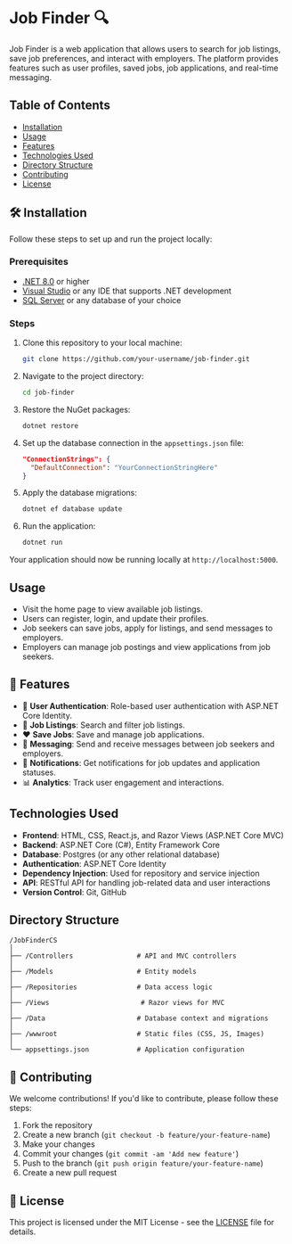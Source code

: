 
# Job Finder 🔍

Job Finder is a web application that allows users to search for job listings, save job preferences, and interact with employers. The platform provides features such as user profiles, saved jobs, job applications, and real-time messaging.

## Table of Contents

- [Installation](#installation)
- [Usage](#usage)
- [Features](#features)
- [Technologies Used](#technologies-used)
- [Directory Structure](#directory-structure)
- [Contributing](#contributing)
- [License](#license)

## 🛠 Installation

Follow these steps to set up and run the project locally:

### Prerequisites

- [.NET 8.0](https://dotnet.microsoft.com/download/dotnet/8.0) or higher
- [Visual Studio](https://visualstudio.microsoft.com/) or any IDE that supports .NET development
- [SQL Server](https://www.microsoft.com/en-us/sql-server) or any database of your choice

### Steps

1. Clone this repository to your local machine:
   ```bash
   git clone https://github.com/your-username/job-finder.git
   ```

2. Navigate to the project directory:
   ```bash
   cd job-finder
   ```

3. Restore the NuGet packages:
   ```bash
   dotnet restore
   ```

4. Set up the database connection in the `appsettings.json` file:
   ```json
   "ConnectionStrings": {
     "DefaultConnection": "YourConnectionStringHere"
   }
   ```

5. Apply the database migrations:
   ```bash
   dotnet ef database update
   ```

6. Run the application:
   ```bash
   dotnet run
   ```

Your application should now be running locally at `http://localhost:5000`.

## Usage

- Visit the home page to view available job listings.
- Users can register, login, and update their profiles.
- Job seekers can save jobs, apply for listings, and send messages to employers.
- Employers can manage job postings and view applications from job seekers.

## 🌟 Features

- 🔐 **User Authentication**: Role-based user authentication with ASP.NET Core Identity.
- 💼 **Job Listings**: Search and filter job listings.
- ❤️ **Save Jobs**: Save and manage job applications.
- 💬 **Messaging**: Send and receive messages between job seekers and employers.
- 🔔 **Notifications**: Get notifications for job updates and application statuses.
- 📊 **Analytics**: Track user engagement and interactions.

## Technologies Used

- **Frontend**: HTML, CSS, React.js, and Razor Views (ASP.NET Core MVC)
- **Backend**: ASP.NET Core (C#), Entity Framework Core
- **Database**: Postgres (or any other relational database)
- **Authentication**: ASP.NET Core Identity
- **Dependency Injection**: Used for repository and service injection
- **API**: RESTful API for handling job-related data and user interactions
- **Version Control**: Git, GitHub

## Directory Structure

```plaintext
/JobFinderCS
│
├── /Controllers                # API and MVC controllers
│
├── /Models                     # Entity models
│
├── /Repositories               # Data access logic
│
├── /Views                       # Razor views for MVC
│
├── /Data                       # Database context and migrations
│
├── /wwwroot                    # Static files (CSS, JS, Images)
│
└── appsettings.json            # Application configuration
```

## 🤝 Contributing

We welcome contributions! If you'd like to contribute, please follow these steps:

1. Fork the repository
2. Create a new branch (`git checkout -b feature/your-feature-name`)
3. Make your changes
4. Commit your changes (`git commit -am 'Add new feature'`)
5. Push to the branch (`git push origin feature/your-feature-name`)
6. Create a new pull request

## 📜 License

This project is licensed under the MIT License - see the [LICENSE](LICENSE) file for details.
